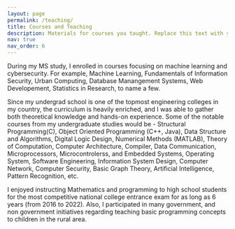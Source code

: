 ```yaml
---
layout: page
permalink: /teaching/
title: Courses and Teaching
description: Materials for courses you taught. Replace this text with your description.
nav: true
nav_order: 6
---
```


During my MS study, I enrolled in courses focusing on machine learning and cybersecurity. For example, Machine Learning, Fundamentals of Information Security, Urban Computing, Database Manangement Systems, Web Developement, Statistics in Research, to name a few.

Since my undergrad school is one of the topmost engineering colleges in my country, the curriculum is heavily enriched, and I was able to gather both theoretical knowledge and hands-on experience. Some of the notable courses from my undergraduate studies would be - Structural Programming(C), Object Oriented Programming (C++, Java), Data Structure and Algorithms, Digital Logic Design, Numerical Methods (MATLAB), Theory of Computation, Computer Architecture, Compiler, Data Communication, Microprocessors, Microcontrolerss, and Embedded Systems, Operating System, Software Engineering, Information System Design, Computer Network, Computer Security, Basic Graph Theory, Artificial Intelligence, Pattern Recognition, etc.

I enjoyed instructing Mathematics and programming to high school students for the most competitive national college entrance exam for as long as 6 years (from 2016 to 2022). Also, I participated in many government, and non government initiatives regarding teaching basic programming concepts to children in the rural area.
